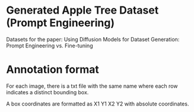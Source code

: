 # Generated Apple Tree Dataset (Prompt Engineering)
Datasets for the paper: Using Diffusion Models for Dataset Generation: Prompt Engineering vs. Fine-tuning

# Annotation format

For each image, there is a txt file with the same name where each row indicates a distinct bounding box.

A box coordinates are formatted as X1 Y1 X2 Y2 with absolute coordinates.

